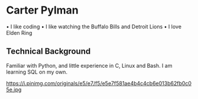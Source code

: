 # Carter Pylman
• I like coding
• I like watching the Buffalo Bills and Detroit Lions
• I love Elden Ring

## Technical Background

Familiar with Python, and little experience in C, Linux and Bash. I am learning SQL on my own.

https://i.pinimg.com/originals/e5/e7/f5/e5e7f581ae4b4c4cb6e013b62fb0c05e.jpg
